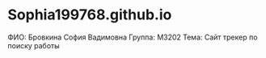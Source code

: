 # Sophia199768.github.io

ФИО: Бровкина София Вадимовна
Группа: M3202
Тема: Сайт трекер по поиску работы
